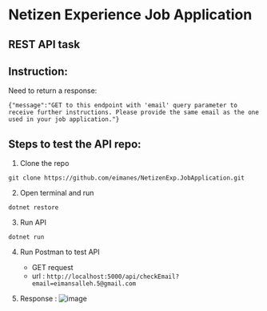 # Netizen Experience Job Application
## REST API task

## Instruction:
Need to return a response:
```
{"message":"GET to this endpoint with 'email' query parameter to receive further instructions. Please provide the same email as the one used in your job application."}
```

## Steps to test the API repo:

1. Clone the repo
```
git clone https://github.com/eimanes/NetizenExp.JobApplication.git
```

2. Open terminal and run
```
dotnet restore
```

3. Run API
```
dotnet run
```

4. Run Postman to test API
   - GET request
   - url : `http://localhost:5000/api/checkEmail?email=eimansalleh.5@gmail.com`

5. Response :
![image](https://github.com/eimanes/NetizenExp.JobApplication/assets/80232250/2e0a25ed-42ac-40c7-b94c-e50c77e8b808)
